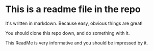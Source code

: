 # This is a readme file in the repo
It's written in markdown.  Because easy, obvious things are great!

You should clone this repo down, and do something with it.

This ReadMe is very informative and you should be impressed by it.